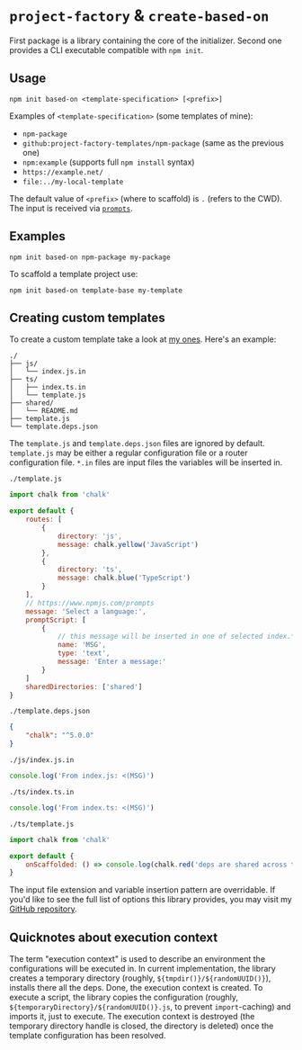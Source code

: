 # `project-factory` & `create-based-on`

First package is a library containing the core of the initializer. Second one provides a CLI executable compatible with `npm init`.

## Usage

```shell
npm init based-on <template-specification> [<prefix>]
```

Examples of `<template-specification>` (some templates of mine):

- `npm-package`
- `github:project-factory-templates/npm-package` (same as the previous one)
- `npm:example` (supports full `npm install` syntax)
- `https://example.net/`
- `file:../my-local-template`

The default value of `<prefix>` (where to scaffold) is `.` (refers to the CWD). The input is received via [`prompts`](https://npmjs.com/prompts).

## Examples

```shell
npm init based-on npm-package my-package
```

To scaffold a template project use:

```shell
npm init based-on template-base my-template
```

## Creating custom templates

To create a custom template take a look at [my ones](https://github.com/project-factory-templates). Here's an example:

```plain
./
├── js/
│   └── index.js.in
├── ts/
│   ├── index.ts.in
│   └── template.js
├── shared/
│   └── README.md
├── template.js
└── template.deps.json
```

The `template.js` and `template.deps.json` files are ignored by default. `template.js` may be either a regular configuration file or a router configuration file. `*.in` files are input files the variables will be inserted in.

`./template.js`
```javascript
import chalk from 'chalk'

export default {
    routes: [
        {
            directory: 'js',
            message: chalk.yellow('JavaScript')
        },
        {
            directory: 'ts',
            message: chalk.blue('TypeScript')
        }
    ],
    // https://www.npmjs.com/prompts
    message: 'Select a language:',
    promptScript: [
        {
            // this message will be inserted in one of selected index.* files
            name: 'MSG',
            type: 'text',
            message: 'Enter a message:'
        }
    ]
    sharedDirectories: ['shared']
}
```
`./template.deps.json`
```json
{
    "chalk": "^5.0.0"
}
```
`./js/index.js.in`
```javascript
console.log('From index.js: <(MSG)')
```
`./ts/index.ts.in`
```javascript
console.log('From index.ts: <(MSG)')
```
`./ts/template.js`
```javascript
import chalk from 'chalk'

export default {
    onScaffolded: () => console.log(chalk.red('deps are shared across the configs'))
}
```

The input file extension and variable insertion pattern are overridable. If you'd like to see the full list of options this library provides, you may visit my [GitHub repository](https://github.com/retueZe/project-factory/blob/master/src/TemplateConfig.ts#L12).

## Quicknotes about execution context

The term "execution context" is used to describe an environment the configurations will be executed in. In current implementation, the library creates a temporary directory (roughly, `${tmpdir()}/${randomUUID()}`), installs there all the deps. Done, the execution context is created. To execute a script, the library copies the configuration (roughly, `${temporaryDirectory}/${randomUUID()}.js`, to prevent `import`-caching) and imports it, just to execute. The execution context is destroyed (the temporary directory handle is closed, the directory is deleted) once the template configuration has been resolved.
